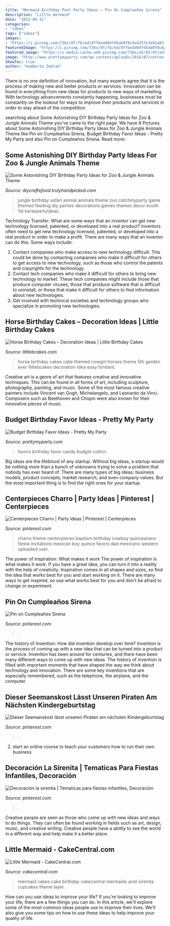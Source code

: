 ```yaml
---
title: "Mermaid Birthday Pool Party Ideas ~ Pin On Cumpleaños Sirena"
description: "Little mermaid"
date: "2022-09-11"
categories:
- "ideas"
tags: ["ideas"]
images:
- "https://i.pinimg.com/736x/8f/fb/ed/8ffbedd04fd5ab9f8c6a4257e3e42a83.jpg"
featuredImage: "https://i.pinimg.com/736x/8f/fb/ed/8ffbedd04fd5ab9f8c6a4257e3e42a83.jpg"
featured_image: "https://s-media-cache-ak0.pinimg.com/736x/a5/92/df/a592dfc8a45639e4012e1e09fbcfba69--charro-party-fiesta-ideas.jpg"
image: "http://www.prettymyparty.com/wp-content/uploads/2016/07/cotton-candy-cone-party-favors.jpg"
ShowToc: true
author: "Humberto Zemlak"
---
```



There is no one definition of innovation, but many experts agree that it is the process of making new and better products or services. Innovation can be found in everything from new ideas for products to new ways of marketing. With technology advancements constantly happening, businesses must be constantly on the lookout for ways to improve their products and services in order to stay ahead of the competition.

	

		
searching about Some Astonishing DIY Birthday Party Ideas for Zoo &amp; Jungle Animals Theme you've came to the right page. We have 8 Pictures about Some Astonishing DIY Birthday Party Ideas for Zoo &amp; Jungle Animals Theme like Pin on Cumpleaños Sirena, Budget Birthday Favor Ideas - Pretty My Party and also Pin on Cumpleaños Sirena. Read more:
		
    
## Some Astonishing DIY Birthday Party Ideas For Zoo &amp; Jungle Animals Theme

<img loading=lazy src="https://diycraftsfood.trulyhandpicked.com/wp-content/uploads/2016/06/Animal-birthday-party_om.jpg" onerror="this.onerror=null;this.src='https://tse4.mm.bing.net/th?id=OIP.LG2I2AQu-lPFxjgb-wwBdwHaLH&amp;pid=15.1';" alt="Some Astonishing DIY Birthday Party Ideas for Zoo &amp; Jungle Animals Theme">

_Source: diycraftsfood.trulyhandpicked.com_

>jungle birthday safari animal animals theme zoo catchmyparty game themed feeding diy parties decorations games themes decor booth 1st karaspartyideas. 

	

Technology Transfer: What are some ways that an inventor can get new technology licensed, patented, or developed into a real product?
Inventors often need to get new technology licensed, patented, or developed into a real product in order to make a profit. There are many ways that an inventor can do this. Some ways include: 
1. Contact companies who make access to new technology difficult. This could be done by contacting companies who make it difficult for others to get access to new technology, such as those who control the patents and copyrights for the technology. 
2. Contact tech companies who make it difficult for others to bring new technology to market. These tech companies might include those that produce computer viruses, those that produce software that is difficult to uninstall, or those that make it difficult for others to find information about new technologies. 
3. Get involved with technical societies and technology groups who specialize in promoting new technologies.

    
## Horse Birthday Cakes – Decoration Ideas | Little Birthday Cakes

<img loading=lazy src="http://www.littlebcakes.com/wp-content/uploads/2014/01/Horse-Cakes-Photos.jpg" onerror="this.onerror=null;this.src='https://tse2.mm.bing.net/th?id=OIP.lv6cPdLYB2nHbfKewK5BXAHaHo&amp;pid=15.1';" alt="Horse Birthday Cakes – Decoration Ideas | Little Birthday Cakes">

_Source: littlebcakes.com_

>horse birthday cakes cake themed cowgirl horses theme 5th garden ever littlebcakes decoration idea easy fondant. 

	

Creative art is a genre of art that features creative and innovative techniques. This can be found in all forms of art, including sculpture, photography, painting, and music. Some of the most famous creative painters include Vincent van Gogh, Michelangelo, and Leonardo da Vinci. Composers such as Beethoven and Chopin were also known for their innovative pieces of music.

    
## Budget Birthday Favor Ideas - Pretty My Party

<img loading=lazy src="http://www.prettymyparty.com/wp-content/uploads/2016/07/cotton-candy-cone-party-favors.jpg" onerror="this.onerror=null;this.src='https://tse4.mm.bing.net/th?id=OIP.9WtYQjakqhhOZ5BC32Me6wHaJ4&amp;pid=15.1';" alt="Budget Birthday Favor Ideas - Pretty My Party">

_Source: prettymyparty.com_

>favors birthday favor candy budget cotton. 

	

Big ideas are the lifeblood of any startup. Without big ideas, a startup would be nothing more than a bunch of unknowns trying to solve a problem that nobody has ever heard of. There are many types of big ideas: business models, product concepts, market research, and even company values. But the most important thing is to find the right ones for your startup.

    
## Centerpieces Charro | Party Ideas | Pinterest | Centerpieces

<img loading=lazy src="https://s-media-cache-ak0.pinimg.com/736x/a5/92/df/a592dfc8a45639e4012e1e09fbcfba69--charro-party-fiesta-ideas.jpg" onerror="this.onerror=null;this.src='https://tse2.mm.bing.net/th?id=OIP.TLcsE50B1wRW4qFVoij39gHaNI&amp;pid=15.1';" alt="Centerpieces Charro | Party ideas | Pinterest | Centerpieces">

_Source: pinterest.com_

>charro theme centerpieces baptism birthday cowboy quinceanera fiesta invitations mexican boy quince favors dad mexicano western uploaded user. 

	

The power of inspiration: What makes it work
The power of inspiration is what makes it work. If you have a great idea, you can turn it into a reality with the help of creativity. Inspiration comes in all shapes and sizes, so find the idea that works best for you and start working on it. There are many ways to get inspired, so use what works best for you and don't be afraid to change or experiment.

    
## Pin On Cumpleaños Sirena

<img loading=lazy src="https://i.pinimg.com/736x/90/1b/ff/901bff39c3e63158701d23391bcabae0.jpg" onerror="this.onerror=null;this.src='https://tse2.mm.bing.net/th?id=OIP.PCMrjrKwa78uJ0ql3VdfWwHaLH&amp;pid=15.1';" alt="Pin on Cumpleaños Sirena">

_Source: pinterest.com_

>. 

	

The history of Invention: How did invention develop over time?
Invention is the process of coming up with a new idea that can be turned into a product or service. Invention has been around for centuries, and there have been many different ways to come up with new ideas. The history of invention is filled with important moments that have shaped the way we think about technology and innovation. There are some key inventions that are especially remembered, such as the telephone, the airplane, and the computer.

    
## Dieser Seemanskost Lässt Unseren Piraten Am Nächsten Kindergeburtstag

<img loading=lazy src="https://i.pinimg.com/736x/8f/fb/ed/8ffbedd04fd5ab9f8c6a4257e3e42a83.jpg" onerror="this.onerror=null;this.src='https://tse1.mm.bing.net/th?id=OIP.7hRIyYOCFfnA3uFto0A49gHaLG&amp;pid=15.1';" alt="Dieser Seemanskost lässt unseren Piraten am nächsten Kindergeburtstag">

_Source: pinterest.com_

>. 

	

2. start an online course to teach your customers how to run their own business 

    
## Decoración La Sirenita | Tematicas Para Fiestas Infantiles, Decoración

<img loading=lazy src="https://i.pinimg.com/736x/65/cb/9d/65cb9ddf7fdd83a1a6ca0c49ba95d8d5.jpg" onerror="this.onerror=null;this.src='https://tse1.mm.bing.net/th?id=OIP.zvK2481uVEaiB568OK98mgHaLI&amp;pid=15.1';" alt="Decoración la sirenita | Tematicas para fiestas infantiles, Decoración">

_Source: pinterest.com_

>. 

	

Creative people are seen as those who come up with new ideas and ways to do things. They can often be found working in fields such as art, design, music, and creative writing. Creative people have a ability to see the world in a different way and help make it a better place.

    
## Little Mermaid - CakeCentral.com

<img loading=lazy src="https://cdn001.cakecentral.com/gallery/2015/03/900_67003Q7O6_little-mermaid.jpg" onerror="this.onerror=null;this.src='https://tse2.mm.bing.net/th?id=OIP.Uw_o60aXYOzbWqz-_1xyaAHaJ3&amp;pid=15.1';" alt="Little Mermaid - CakeCentral.com">

_Source: cakecentral.com_

>mermaid cakes cake birthday cakecentral mermaids ariel sirenita cupcakes theme layer. 

	

How can you use ideas to improve your life?
If you're looking to improve your life, there are a few things you can do. In this article, we'll explore some of the most common ideas people use to improve their lives. We'll also give you some tips on how to use these ideas to help improve your quality of life.

